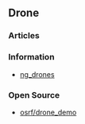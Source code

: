 ## Drone


### Articles


### Information
- [ng_drones](http://wiki.ros.org/ng_drones)


### Open Source
- [osrf/drone_demo](https://github.com/osrf/drone_demo)




